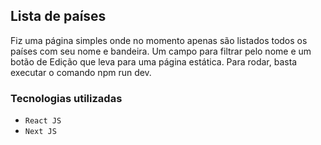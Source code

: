 ## Lista de países

Fiz uma página simples onde no momento apenas são listados todos os países com seu nome e bandeira. Um campo para filtrar pelo nome e um botão de Edição que leva para uma página estática.
Para rodar, basta executar o comando npm run dev.

### Tecnologias utilizadas
- `React JS`
- `Next JS`
